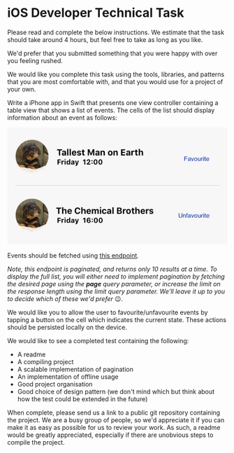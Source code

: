 # iOS Developer Technical Task
Please read and complete the below instructions. We estimate that the task should take around 4 hours, but feel free to take as long as you like. 

We'd prefer that you submitted something that you were happy with over you feeling rushed.

We would like you complete this task using the tools, libraries, and patterns that you are most comfortable with, and that you would use for a project of your own.

Write a iPhone app in Swift that presents one view controller containing a table view that shows a list of events.
The cells of the list should display information about an event as follows:

![Event Cells](event-cells.jpeg "Event Cells")

Events should be fetched using [this endpoint](https://us-central1-techtaskapi.cloudfunctions.net/events).  

*Note, this endpoint is paginated, and returns only 10 results at a time. To display the full list, you will either need to implement pagination by fetching the desired page using the **page** query parameter, or increase the limit on the response length using the limit query parameter. We'll leave it up to you to decide which of these we'd prefer* 😉.

We would like you to allow the user to favourite/unfavourite events by tapping a button on the cell which indicates the current state. These actions should be persisted locally on the device.

We would like to see a completed test containing the following: 
- A readme
- A compiling project
- A scalable implementation of pagination
- An implementation of offline usage
- Good project organisation
- Good choice of design pattern (we don't mind which but think about how the test could be extended in the future)

When complete, please send us a link to a public git repository containing the project.
We are a busy group of people, so we'd appreciate it if you can make it as easy as possible for us to review your work. As such, a readme would be greatly appreciated, especially if there are unobvious steps to compile the project.
